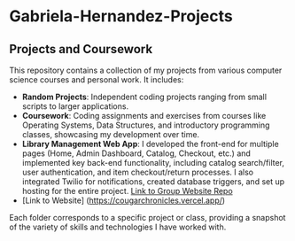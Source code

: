 # Gabriela-Hernandez-Projects

## Projects and Coursework

This repository contains a collection of my projects from various computer science courses and personal work. It includes:

- **Random Projects**: Independent coding projects ranging from small scripts to larger applications.
- **Coursework**: Coding assignments and exercises from courses like Operating Systems, Data Structures, and introductory programming classes, showcasing my development over time.
- **Library Management Web App**: I developed the front-end for multiple pages (Home, Admin Dashboard, Catalog, Checkout, etc.) and implemented key back-end functionality, including catalog search/filter, user authentication, and item checkout/return processes. I also integrated Twilio for notifications, created database triggers, and set up hosting for the entire project. [Link to Group Website Repo](https://github.com/Gabyc5/Team7-Library-Database.git)
- [Link to Website] (https://cougarchronicles.vercel.app/)

Each folder corresponds to a specific project or class, providing a snapshot of the variety of skills and technologies I have worked with.
